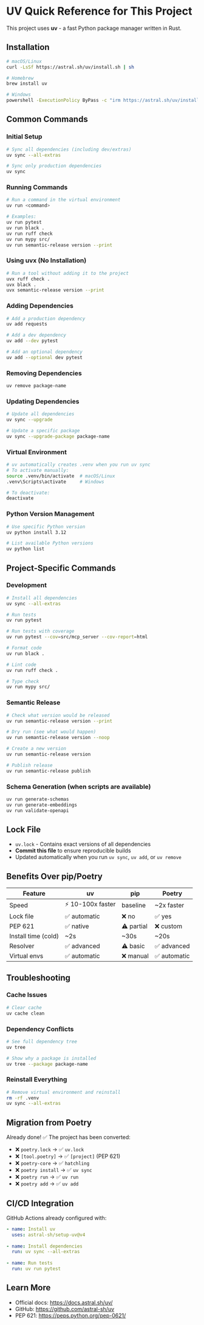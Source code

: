 # UV Quick Reference for This Project

This project uses **uv** - a fast Python package manager written in Rust.

## Installation

```bash
# macOS/Linux
curl -LsSf https://astral.sh/uv/install.sh | sh

# Homebrew
brew install uv

# Windows
powershell -ExecutionPolicy ByPass -c "irm https://astral.sh/uv/install.ps1 | iex"
```

## Common Commands

### Initial Setup
```bash
# Sync all dependencies (including dev/extras)
uv sync --all-extras

# Sync only production dependencies
uv sync
```

### Running Commands
```bash
# Run a command in the virtual environment
uv run <command>

# Examples:
uv run pytest
uv run black .
uv run ruff check
uv run mypy src/
uv run semantic-release version --print
```

### Using uvx (No Installation)
```bash
# Run a tool without adding it to the project
uvx ruff check .
uvx black .
uvx semantic-release version --print
```

### Adding Dependencies
```bash
# Add a production dependency
uv add requests

# Add a dev dependency
uv add --dev pytest

# Add an optional dependency
uv add --optional dev pytest
```

### Removing Dependencies
```bash
uv remove package-name
```

### Updating Dependencies
```bash
# Update all dependencies
uv sync --upgrade

# Update a specific package
uv sync --upgrade-package package-name
```

### Virtual Environment
```bash
# uv automatically creates .venv when you run uv sync
# To activate manually:
source .venv/bin/activate  # macOS/Linux
.venv\Scripts\activate     # Windows

# To deactivate:
deactivate
```

### Python Version Management
```bash
# Use specific Python version
uv python install 3.12

# List available Python versions
uv python list
```

## Project-Specific Commands

### Development
```bash
# Install all dependencies
uv sync --all-extras

# Run tests
uv run pytest

# Run tests with coverage
uv run pytest --cov=src/mcp_server --cov-report=html

# Format code
uv run black .

# Lint code
uv run ruff check .

# Type check
uv run mypy src/
```

### Semantic Release
```bash
# Check what version would be released
uv run semantic-release version --print

# Dry run (see what would happen)
uv run semantic-release version --noop

# Create a new version
uv run semantic-release version

# Publish release
uv run semantic-release publish
```

### Schema Generation (when scripts are available)
```bash
uv run generate-schemas
uv run generate-embeddings
uv run validate-openapi
```

## Lock File

- `uv.lock` - Contains exact versions of all dependencies
- **Commit this file** to ensure reproducible builds
- Updated automatically when you run `uv sync`, `uv add`, or `uv remove`

## Benefits Over pip/Poetry

| Feature | uv | pip | Poetry |
|---------|-----|-----|--------|
| Speed | ⚡ 10-100x faster | baseline | ~2x faster |
| Lock file | ✅ automatic | ❌ no | ✅ yes |
| PEP 621 | ✅ native | ⚠️ partial | ❌ custom |
| Install time (cold) | ~2s | ~30s | ~20s |
| Resolver | ✅ advanced | ⚠️ basic | ✅ advanced |
| Virtual envs | ✅ automatic | ❌ manual | ✅ automatic |

## Troubleshooting

### Cache Issues
```bash
# Clear cache
uv cache clean
```

### Dependency Conflicts
```bash
# See full dependency tree
uv tree

# Show why a package is installed
uv tree --package package-name
```

### Reinstall Everything
```bash
# Remove virtual environment and reinstall
rm -rf .venv
uv sync --all-extras
```

## Migration from Poetry

Already done! ✅ The project has been converted:

- ❌ `poetry.lock` → ✅ `uv.lock`
- ❌ `[tool.poetry]` → ✅ `[project]` (PEP 621)
- ❌ `poetry-core` → ✅ `hatchling`
- ❌ `poetry install` → ✅ `uv sync`
- ❌ `poetry run` → ✅ `uv run`
- ❌ `poetry add` → ✅ `uv add`

## CI/CD Integration

GitHub Actions already configured with:
```yaml
- name: Install uv
  uses: astral-sh/setup-uv@v4
  
- name: Install dependencies
  run: uv sync --all-extras
  
- name: Run tests
  run: uv run pytest
```

## Learn More

- Official docs: https://docs.astral.sh/uv/
- GitHub: https://github.com/astral-sh/uv
- PEP 621: https://peps.python.org/pep-0621/
